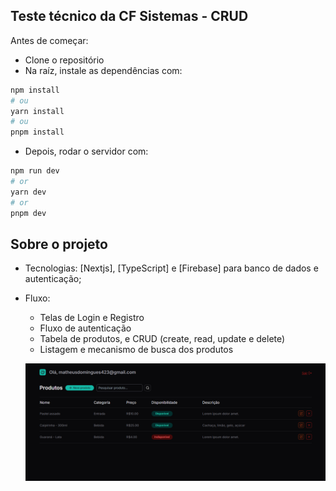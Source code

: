 ## Teste técnico da CF Sistemas - CRUD

Antes de começar:
- Clone o repositório
- Na raíz, instale as dependências com: 

```bash 
npm install
# ou
yarn install
# ou
pnpm install
```
- Depois, rodar o servidor com:

```bash
npm run dev
# or
yarn dev
# or
pnpm dev
```

## Sobre o projeto

- Tecnologias: [Nextjs], [TypeScript] e [Firebase] para banco de dados e autenticação;
- Fluxo: 
  - Telas de Login e Registro
  - Fluxo de autenticação
  - Tabela de produtos, e CRUD (create, read, update e delete)
  - Listagem e mecanismo de busca dos produtos

  ![alt text](image.png)
